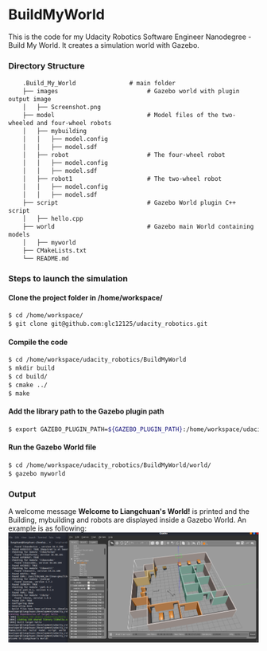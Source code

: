 # BuildMyWorld
This is the code for my Udacity Robotics Software Engineer Nanodegree  - Build My World. It creates a simulation world with Gazebo.

### Directory Structure
```
    .Build_My_World               # main folder 
    ├── images                         # Gazebo world with plugin output image
    │   ├── Screenshot.png
    ├── model                          # Model files of the two-wheeled and four-wheel robots
    │   ├── mybuilding
    │   │   ├── model.config
    │   │   ├── model.sdf
    │   ├── robot                      # The four-wheel robot
    │   │   ├── model.config
    │   │   ├── model.sdf
    │   ├── robot1                     # The two-wheel robot
    │   │   ├── model.config
    │   │   ├── model.sdf
    ├── script                         # Gazebo World plugin C++ script
    │   ├── hello.cpp
    ├── world                          # Gazebo main World containing models
    │   ├── myworld
    ├── CMakeLists.txt
    └── README.md
```

### Steps to launch the simulation

#### Clone the project folder in /home/workspace/
```sh
$ cd /home/workspace/
$ git clone git@github.com:glc12125/udacity_robotics.git
```

#### Compile the code
```sh
$ cd /home/workspace/udacity_robotics/BuildMyWorld
$ mkdir build
$ cd build/
$ cmake ../
$ make
```

#### Add the library path to the Gazebo plugin path  
```sh
$ export GAZEBO_PLUGIN_PATH=${GAZEBO_PLUGIN_PATH}:/home/workspace/udacity_robotics/BuildMyWorld/build
```

#### Run the Gazebo World file  
```sh
$ cd /home/workspace/udacity_robotics/BuildMyWorld/world/
$ gazebo myworld
```

### Output
A welcome message **Welcome to Liangchuan's World!** is printed and the Building, mybuilding and robots are displayed inside a Gazebo World. An example is as following:
![alt text](images/Screenshot.png)
